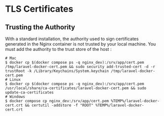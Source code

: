 # TLS Certificates

## Trusting the Authority

With a standard installation, the authority used to sign certificates generated in the Nginx container is not trusted by your local machine.
You must add the authority to the trust store of the host :

```
# Mac
$ docker cp $(docker compose ps -q nginx_dev):/srv/app/cert.pem /tmp/laravel-docker-cert.pem && sudo security add-trusted-cert -d -r trustRoot -k /Library/Keychains/System.keychain /tmp/laravel-docker-cert.pem
# Linux
$ docker cp $(docker compose ps -q nginx_dev):/srv/app/cert.pem /usr/local/share/ca-certificates/laravel-docker-cert.pem && sudo update-ca-certificates
# Windows
$ docker compose cp nginx_dev:/srv/app/cert.pem %TEMP%/laravel-docker-cert.crt && certutil -addstore -f "ROOT" %TEMP%/laravel-docker-cert.crt
```
